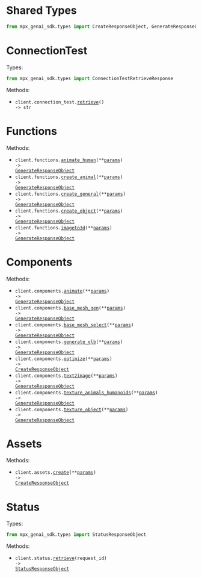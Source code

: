 # Shared Types

```python
from mpx_genai_sdk.types import CreateResponseObject, GenerateResponseObject, GenFunctionPayload
```

# ConnectionTest

Types:

```python
from mpx_genai_sdk.types import ConnectionTestRetrieveResponse
```

Methods:

- <code title="get /connection/test">client.connection_test.<a href="./src/mpx_genai_sdk/resources/connection_test.py">retrieve</a>() -> str</code>

# Functions

Methods:

- <code title="post /functions/human">client.functions.<a href="./src/mpx_genai_sdk/resources/functions.py">animate_human</a>(\*\*<a href="src/mpx_genai_sdk/types/function_animate_human_params.py">params</a>) -> <a href="./src/mpx_genai_sdk/types/shared/generate_response_object.py">GenerateResponseObject</a></code>
- <code title="post /functions/animal">client.functions.<a href="./src/mpx_genai_sdk/resources/functions.py">create_animal</a>(\*\*<a href="src/mpx_genai_sdk/types/function_create_animal_params.py">params</a>) -> <a href="./src/mpx_genai_sdk/types/shared/generate_response_object.py">GenerateResponseObject</a></code>
- <code title="post /functions/general">client.functions.<a href="./src/mpx_genai_sdk/resources/functions.py">create_general</a>(\*\*<a href="src/mpx_genai_sdk/types/function_create_general_params.py">params</a>) -> <a href="./src/mpx_genai_sdk/types/shared/generate_response_object.py">GenerateResponseObject</a></code>
- <code title="post /functions/object">client.functions.<a href="./src/mpx_genai_sdk/resources/functions.py">create_object</a>(\*\*<a href="src/mpx_genai_sdk/types/function_create_object_params.py">params</a>) -> <a href="./src/mpx_genai_sdk/types/shared/generate_response_object.py">GenerateResponseObject</a></code>
- <code title="post /functions/imageto3d">client.functions.<a href="./src/mpx_genai_sdk/resources/functions.py">imageto3d</a>(\*\*<a href="src/mpx_genai_sdk/types/function_imageto3d_params.py">params</a>) -> <a href="./src/mpx_genai_sdk/types/shared/generate_response_object.py">GenerateResponseObject</a></code>

# Components

Methods:

- <code title="post /components/animate">client.components.<a href="./src/mpx_genai_sdk/resources/components.py">animate</a>(\*\*<a href="src/mpx_genai_sdk/types/component_animate_params.py">params</a>) -> <a href="./src/mpx_genai_sdk/types/shared/generate_response_object.py">GenerateResponseObject</a></code>
- <code title="post /components/base_mesh_gen">client.components.<a href="./src/mpx_genai_sdk/resources/components.py">base_mesh_gen</a>(\*\*<a href="src/mpx_genai_sdk/types/component_base_mesh_gen_params.py">params</a>) -> <a href="./src/mpx_genai_sdk/types/shared/generate_response_object.py">GenerateResponseObject</a></code>
- <code title="post /components/base_mesh_select">client.components.<a href="./src/mpx_genai_sdk/resources/components.py">base_mesh_select</a>(\*\*<a href="src/mpx_genai_sdk/types/component_base_mesh_select_params.py">params</a>) -> <a href="./src/mpx_genai_sdk/types/shared/generate_response_object.py">GenerateResponseObject</a></code>
- <code title="post /components/generate_glb">client.components.<a href="./src/mpx_genai_sdk/resources/components.py">generate_glb</a>(\*\*<a href="src/mpx_genai_sdk/types/component_generate_glb_params.py">params</a>) -> <a href="./src/mpx_genai_sdk/types/shared/generate_response_object.py">GenerateResponseObject</a></code>
- <code title="post /components/optimize">client.components.<a href="./src/mpx_genai_sdk/resources/components.py">optimize</a>(\*\*<a href="src/mpx_genai_sdk/types/component_optimize_params.py">params</a>) -> <a href="./src/mpx_genai_sdk/types/shared/create_response_object.py">CreateResponseObject</a></code>
- <code title="post /components/text2image">client.components.<a href="./src/mpx_genai_sdk/resources/components.py">text2image</a>(\*\*<a href="src/mpx_genai_sdk/types/component_text2image_params.py">params</a>) -> <a href="./src/mpx_genai_sdk/types/shared/generate_response_object.py">GenerateResponseObject</a></code>
- <code title="post /components/texture">client.components.<a href="./src/mpx_genai_sdk/resources/components.py">texture_animals_humanoids</a>(\*\*<a href="src/mpx_genai_sdk/types/component_texture_animals_humanoids_params.py">params</a>) -> <a href="./src/mpx_genai_sdk/types/shared/generate_response_object.py">GenerateResponseObject</a></code>
- <code title="post /components/texture_object">client.components.<a href="./src/mpx_genai_sdk/resources/components.py">texture_object</a>(\*\*<a href="src/mpx_genai_sdk/types/component_texture_object_params.py">params</a>) -> <a href="./src/mpx_genai_sdk/types/shared/generate_response_object.py">GenerateResponseObject</a></code>

# Assets

Methods:

- <code title="post /assets/create">client.assets.<a href="./src/mpx_genai_sdk/resources/assets.py">create</a>(\*\*<a href="src/mpx_genai_sdk/types/asset_create_params.py">params</a>) -> <a href="./src/mpx_genai_sdk/types/shared/create_response_object.py">CreateResponseObject</a></code>

# Status

Types:

```python
from mpx_genai_sdk.types import StatusResponseObject
```

Methods:

- <code title="get /status/{requestId}">client.status.<a href="./src/mpx_genai_sdk/resources/status.py">retrieve</a>(request_id) -> <a href="./src/mpx_genai_sdk/types/status_response_object.py">StatusResponseObject</a></code>
